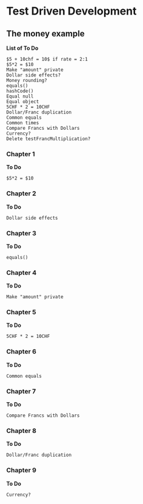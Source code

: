 # Test Driven Development
## The money example
**List of To Do**
````text
$5 + 10chf = 10$ if rate = 2:1
$5*2 = $10
Make "amount" private
Dollar side effects?
Money rounding?
equals()
hashCode()
Equal null
Equal object
5CHF * 2 = 10CHF
Dollar/Franc duplication
Common equals
Common times
Compare Francs with Dollars
Currency?
Delete testFrancMultiplication?
````
### Chapter 1
**To Do**
````text
$5*2 = $10
````
### Chapter 2
**To Do**
````text
Dollar side effects
````
### Chapter 3
**To Do**
````text
equals()
````
### Chapter 4
**To Do**
````text
Make "amount" private
````
### Chapter 5
**To Do**
````text
5CHF * 2 = 10CHF
````
### Chapter 6
**To Do**
````text
Common equals
````
### Chapter 7
**To Do**
````text
Compare Francs with Dollars
````
### Chapter 8
**To Do**
````text
Dollar/Franc duplication
````
### Chapter 9
**To Do**
````text
Currency?
````
